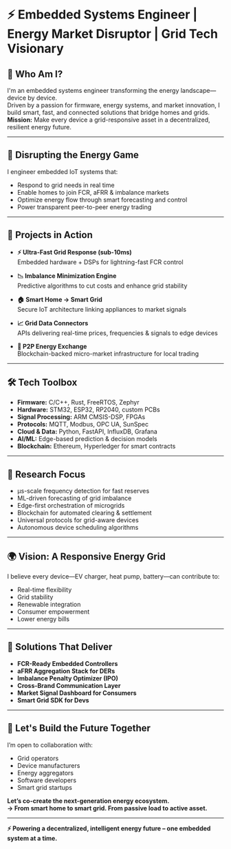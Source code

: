 # ⚡ Embedded Systems Engineer | Energy Market Disruptor | Grid Tech Visionary

## 👋 Who Am I?
I'm an embedded systems engineer transforming the energy landscape—device by device.  
Driven by a passion for firmware, energy systems, and market innovation, I build smart, fast, and connected solutions that bridge homes and grids.  
**Mission:** Make every device a grid-responsive asset in a decentralized, resilient energy future.

---

## 🚀 Disrupting the Energy Game

I engineer embedded IoT systems that:

- Respond to grid needs in real time  
- Enable homes to join FCR, aFRR & imbalance markets  
- Optimize energy flow through smart forecasting and control  
- Power transparent peer-to-peer energy trading

---

## 🔧 Projects in Action

- **⚡ Ultra-Fast Grid Response (sub-10ms)**  
  Embedded hardware + DSPs for lightning-fast FCR control

- **📉 Imbalance Minimization Engine**  
  Predictive algorithms to cut costs and enhance grid stability

- **🏠 Smart Home → Smart Grid**  
  Secure IoT architecture linking appliances to market signals

- **📈 Grid Data Connectors**  
  APIs delivering real-time prices, frequencies & signals to edge devices

- **🔗 P2P Energy Exchange**  
  Blockchain-backed micro-market infrastructure for local trading

---

## 🛠️ Tech Toolbox

- **Firmware:** C/C++, Rust, FreeRTOS, Zephyr  
- **Hardware:** STM32, ESP32, RP2040, custom PCBs  
- **Signal Processing:** ARM CMSIS-DSP, FPGAs  
- **Protocols:** MQTT, Modbus, OPC UA, SunSpec  
- **Cloud & Data:** Python, FastAPI, InfluxDB, Grafana  
- **AI/ML:** Edge-based prediction & decision models  
- **Blockchain:** Ethereum, Hyperledger for smart contracts

---

## 🔬 Research Focus

- µs-scale frequency detection for fast reserves  
- ML-driven forecasting of grid imbalance  
- Edge-first orchestration of microgrids  
- Blockchain for automated clearing & settlement  
- Universal protocols for grid-aware devices  
- Autonomous device scheduling algorithms

---

## 🌍 Vision: A Responsive Energy Grid

I believe every device—EV charger, heat pump, battery—can contribute to:

- Real-time flexibility  
- Grid stability  
- Renewable integration  
- Consumer empowerment  
- Lower energy bills

---

## 🎯 Solutions That Deliver

- **FCR-Ready Embedded Controllers**  
- **aFRR Aggregation Stack for DERs**  
- **Imbalance Penalty Optimizer (IPO)**  
- **Cross-Brand Communication Layer**  
- **Market Signal Dashboard for Consumers**  
- **Smart Grid SDK for Devs**

---

## 🤝 Let's Build the Future Together

I’m open to collaboration with:

- Grid operators  
- Device manufacturers  
- Energy aggregators  
- Software developers  
- Smart grid startups

**Let’s co-create the next-generation energy ecosystem.**  
**→ From smart home to smart grid. From passive load to active asset.**

---

**⚡ Powering a decentralized, intelligent energy future – one embedded system at a time.**
